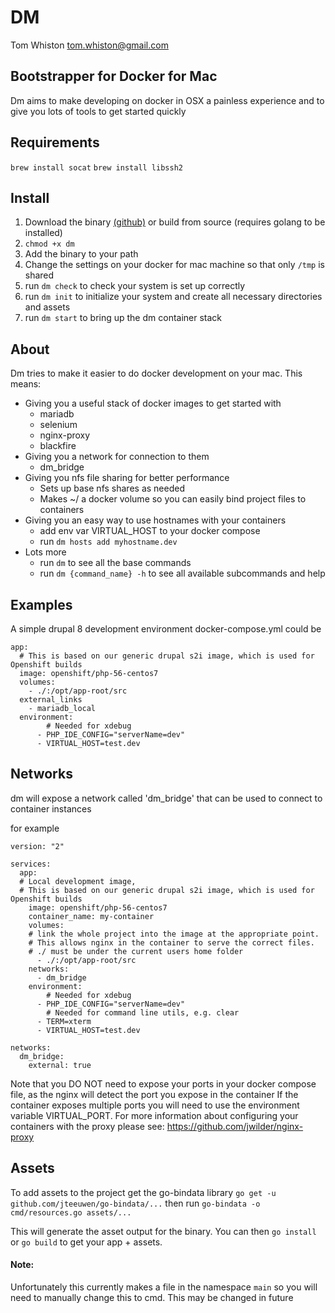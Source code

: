 # DM
Tom Whiston <tom.whiston@gmail.com>

## Bootstrapper for Docker for Mac
Dm aims to make developing on docker in OSX a painless experience and to give you lots of tools to get started quickly

## Requirements

`brew install socat`
`brew install libssh2`

## Install

1. Download the binary [(github)](https://github.com/twhiston/dm/releases/) or build from source (requires golang to be installed)
2. `chmod +x dm`
3. Add the binary to your path
4. Change the settings on your docker for mac machine so that only `/tmp` is shared
5. run `dm check` to check your system is set up correctly
6. run `dm init` to initialize your system and create all necessary directories and assets
7. run `dm start` to bring up the dm container stack

## About

Dm tries to make it easier to do docker development on your mac. This means:
- Giving you a useful stack of docker images to get started with
    - mariadb
    - selenium
    - nginx-proxy
    - blackfire
- Giving you a network for connection to them
    - dm_bridge
- Giving you nfs file sharing for better performance
    - Sets up base nfs shares as needed
    - Makes ~/ a docker volume so you can easily bind project files to containers
- Giving you an easy way to use hostnames with your containers
    - add env var VIRTUAL_HOST to your docker compose
    - run `dm hosts add myhostname.dev`
- Lots more
    - run `dm` to see all the base commands
    - run `dm {command_name} -h` to see all available subcommands and help

## Examples

A simple drupal 8 development environment docker-compose.yml could be
```
app:
  # This is based on our generic drupal s2i image, which is used for Openshift builds
  image: openshift/php-56-centos7
  volumes:
    - ./:/opt/app-root/src
  external_links
    - mariadb_local
  environment:
        # Needed for xdebug
      - PHP_IDE_CONFIG="serverName=dev"
      - VIRTUAL_HOST=test.dev
```

## Networks

dm will expose a network called 'dm_bridge' that can be used to connect to container instances

for example

```
version: "2"

services:
  app:
  # Local development image,
  # This is based on our generic drupal s2i image, which is used for Openshift builds
    image: openshift/php-56-centos7
    container_name: my-container
    volumes:
    # link the whole project into the image at the appropriate point.
    # This allows nginx in the container to serve the correct files.
    # ./ must be under the current users home folder
      - ./:/opt/app-root/src
    networks:
      - dm_bridge
    environment:
        # Needed for xdebug
      - PHP_IDE_CONFIG="serverName=dev"
        # Needed for command line utils, e.g. clear
      - TERM=xterm
      - VIRTUAL_HOST=test.dev

networks:
  dm_bridge:
    external: true
 ```

Note that you DO NOT need to expose your ports in your docker compose file, as the nginx will detect the port you expose in the container
If the container exposes multiple ports you will need to use the environment variable VIRTUAL_PORT.
For more information about configuring your containers with the proxy please see: https://github.com/jwilder/nginx-proxy

## Assets

To add assets to the project get the go-bindata library
`go get -u github.com/jteeuwen/go-bindata/...`
then run
`go-bindata -o cmd/resources.go assets/...`

This will generate the asset output for the binary. You can then `go install` or `go build` to get your app + assets.

#### Note:
Unfortunately this currently makes a file in the namespace `main` so you will need to manually change this to cmd. This may be changed in future




